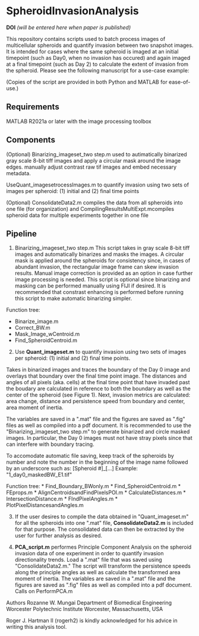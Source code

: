 # SpheroidInvasionAnalysis


**DOI** *(will be entered here when paper is published)*

This repository contains scripts used to batch process images of multicellular spheroids and quantify invasion between two snapshot images. It is intended for cases where the same spheroid is imaged at an initial timepoint (such as Day0, when no invasion has occured) and again imaged at a final timepoint (such as Day 2) to calculate the extent of invasion from the spheroid. Please see the following manuscript for a use-case example:

(Copies of the script are provided in both Python and MATLAB for ease-of-use.) 

## **Requirements**
MATLAB R2021a or later with the image processing toolbox

## **Components**

(Optional) Binarizing_imageset_two step.m used to autimatically binarized gray scale 8-bit tiff images and apply a circular mask around the image edges. manually adjust contrast raw tif images and embed necessary metadata.

UseQuant_imagesetrocessImages.m to quantify invasion using two sets of images per spheroid: (1) initial and (2) final time points

(Optional) ConsolidateData2.m compiles the data from all spheroids into one file (for organization) and CompilingResultsMultiExpt.mcompiles spheroid data for multiple experiments together in one file


## **Pipeline**

1. Binarizing_imageset_two step.m This script takes in gray scale 8-bit tiff images and automatically binarizes and masks the images. A circular mask is applied around the spheroids for consistency since, in cases of abundant invasion, the rectangular image frame can skew invasion results. Manual image correction is provided as an option in case further image processing is needed. This script is optional since binarizing and masking can be performed manually using FIJI if desired. It is recommended that constrast enhancing is performed before running this script to make automatic binarizing simpler.

Function tree:
  * Binarize_image.m
  * Correct_BW.m
  * Mask_Image_wCentroid.m
  * Find_SpheroidCentroid.m

2. Use **Quant_imageset.m** to quantify invasion using two sets of images per spheroid: (1) initial and (2) final time points. 

Takes in binarized images and traces the boundary of the Day 0 image and overlays that boundary over the final time point image. The distances and angles of all pixels (aka. cells) at the final time point that have invaded past the boudary are calculated in reference to both the boundary as well as the center of the spheroid (see Figure 1). Next, invasion metrics are calculated: area change, distance and persistence speed from boundary and center, area moment of inertia. 

The variables are saved in a ".mat" file and the figures are saved as ".fig" files as well as compiled into a pdf document. It is recommended to use the "Binarizing_imageset_two step.m" to generate binarized and circle masked images. In particular, the Day 0 images must not have stray pixels since that can interfere with boundary tracing. 

To accomodate automatic file saving, keep track of the spheroids by number and note the number in the beginning of the image name followed by an underscore such as: [Spheroid #]_[...]
Example: "1_day0_maskedBW_E1.tif"

  Function tree:
    * Find_Boundary_BWonly.m
    * Find_SpheroidCentroid.m
    * FEprops.m
    * AlignCentroidsandFindPixelsPOI.m
    * CalculateDistances.m
    * IntersectionDistance.m
    * FIndPixelAngles.m
    * PlotPixelDistancesandAngles.m
  
3. If the user desires to compile the data obtained in "Quant_imageset.m" for all the spheroids into one ".mat" file, **ConsolidateData2.m** is included for that purpose. The consolidated data can then be extracted by the user for further analysis as desired. 

4. **PCA_script.m** performes Principle Component Analysis on the spheroid invasion data of one experiment in order to quantify invasion directionality trends. Load a ".mat" file that was saved using "ConsolidateData2.m." The script will transform the persistence speeds along the principle angles as well as calculate the transformed area moment of inertia. The variables are saved in a ".mat" file and the figures are saved as ".fig" files as well as compiled into a pdf document.
Calls on PerformPCA.m


Authors
Rozanne W. Mungai
Department of Biomedical Engineering
Worcester Polytechnic Institute
Worcester, Massachusetts, USA

Roger J. Hartman II (rogerh2) is kindly acknowledged for his advice in writing this analysis tool.
